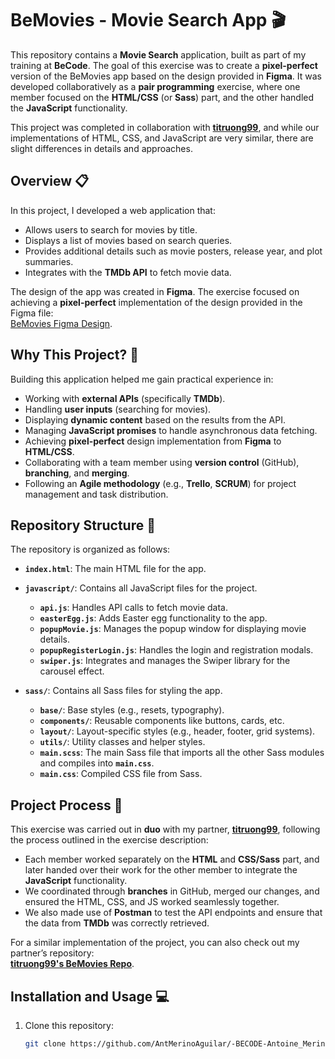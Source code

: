 # BeMovies - Movie Search App 🎬

This repository contains a **Movie Search** application, built as part of my training at **BeCode**. The goal of this exercise was to create a **pixel-perfect** version of the BeMovies app based on the design provided in **Figma**. It was developed collaboratively as a **pair programming** exercise, where one member focused on the **HTML/CSS** (or **Sass**) part, and the other handled the **JavaScript** functionality.

This project was completed in collaboration with [**titruong99**](https://github.com/titruong99), and while our implementations of HTML, CSS, and JavaScript are very similar, there are slight differences in details and approaches.

## Overview 📋

In this project, I developed a web application that:

- Allows users to search for movies by title.
- Displays a list of movies based on search queries.
- Provides additional details such as movie posters, release year, and plot summaries.
- Integrates with the **TMDb API** to fetch movie data.

The design of the app was created in **Figma**. The exercise focused on achieving a **pixel-perfect** implementation of the design provided in the Figma file:  
[BeMovies Figma Design](https://www.figma.com/design/jT6U3cABdKEUDRVTUJSbQd/BeMovies?node-id=0-1).

## Why This Project? 🤔

Building this application helped me gain practical experience in:

- Working with **external APIs** (specifically **TMDb**).
- Handling **user inputs** (searching for movies).
- Displaying **dynamic content** based on the results from the API.
- Managing **JavaScript promises** to handle asynchronous data fetching.
- Achieving **pixel-perfect** design implementation from **Figma** to **HTML/CSS**.
- Collaborating with a team member using **version control** (GitHub), **branching**, and **merging**.
- Following an **Agile methodology** (e.g., **Trello**, **SCRUM**) for project management and task distribution.

## Repository Structure 📂

The repository is organized as follows:

- **`index.html`**: The main HTML file for the app.
- **`javascript/`**: Contains all JavaScript files for the project.
  - **`api.js`**: Handles API calls to fetch movie data.
  - **`easterEgg.js`**: Adds Easter egg functionality to the app.
  - **`popupMovie.js`**: Manages the popup window for displaying movie details.
  - **`popupRegisterLogin.js`**: Handles the login and registration modals.
  - **`swiper.js`**: Integrates and manages the Swiper library for the carousel effect.

- **`sass/`**: Contains all Sass files for styling the app.
  - **`base/`**: Base styles (e.g., resets, typography).
  - **`components/`**: Reusable components like buttons, cards, etc.
  - **`layout/`**: Layout-specific styles (e.g., header, footer, grid systems).
  - **`utils/`**: Utility classes and helper styles.
  - **`main.scss`**: The main Sass file that imports all the other Sass modules and compiles into **`main.css`**.
  - **`main.css`**: Compiled CSS file from Sass.

## Project Process 🚧

This exercise was carried out in **duo** with my partner, [**titruong99**](https://github.com/titruong99), following the process outlined in the exercise description:

- Each member worked separately on the **HTML** and **CSS/Sass** part, and later handed over their work for the other member to integrate the **JavaScript** functionality.
- We coordinated through **branches** in GitHub, merged our changes, and ensured the HTML, CSS, and JS worked seamlessly together.
- We also made use of **Postman** to test the API endpoints and ensure that the data from **TMDb** was correctly retrieved.

For a similar implementation of the project, you can also check out my partner’s repository:  
[**titruong99's BeMovies Repo**](https://github.com/titruong99/BeMoviesFinal-TimmyTRUONG).

## Installation and Usage 💻

1. Clone this repository:
   ```bash
   git clone https://github.com/AntMerinoAguilar/-BECODE-Antoine_Merino-BeMovies.git
